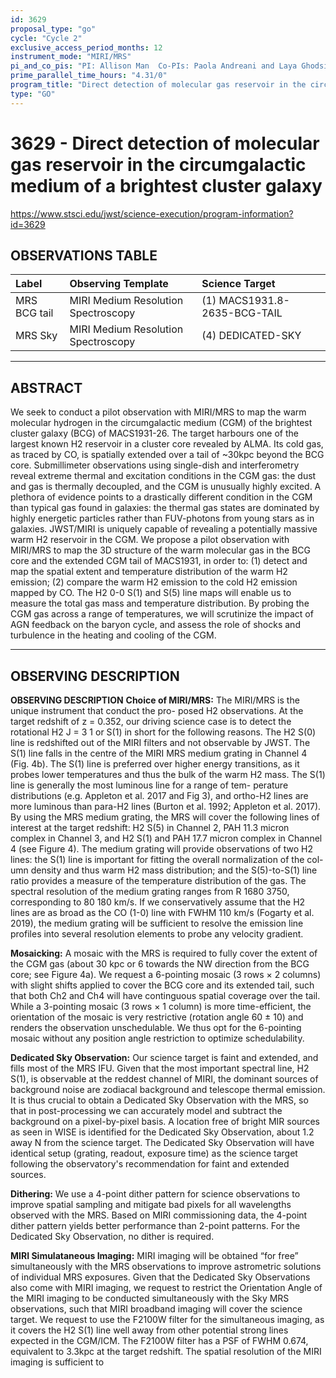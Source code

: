 ```yaml
---
id: 3629
proposal_type: "go"
cycle: "Cycle 2"
exclusive_access_period_months: 12
instrument_mode: "MIRI/MRS"
pi_and_co_pis: "PI: Allison Man  Co-PIs: Paola Andreani and Laya Ghodsi"
prime_parallel_time_hours: "4.31/0"
program_title: "Direct detection of molecular gas reservoir in the circumgalactic medium of a brightest cluster galaxy"
type: "GO"
---
```

# 3629 - Direct detection of molecular gas reservoir in the circumgalactic medium of a brightest cluster galaxy
https://www.stsci.edu/jwst/science-execution/program-information?id=3629
## OBSERVATIONS TABLE
| Label          | Observing Template                 | Science Target                        |
| :------------- | :--------------------------------- | :------------------------------------ |
| MRS BCG tail   | MIRI Medium Resolution Spectroscopy | (1) MACS1931.8-2635-BCG-TAIL          |
| MRS Sky        | MIRI Medium Resolution Spectroscopy | (4) DEDICATED-SKY                     |

---

## ABSTRACT

We seek to conduct a pilot observation with MIRI/MRS to map the warm molecular hydrogen in the circumgalactic medium (CGM) of the brightest cluster galaxy (BCG) of MACS1931-26. The target harbours one of the largest known H2 reservoir in a cluster core revealed by ALMA. Its cold gas, as traced by CO, is spatially extended over a tail of ~30kpc beyond the BCG core. Submillimeter observations using single-dish and interferometry reveal extreme thermal and excitation conditions in the CGM gas: the dust and gas is thermally decoupled, and the CGM is unusually highly excited. A plethora of evidence points to a drastically different condition in the CGM than typical gas found in galaxies: the thermal gas states are dominated by highly energetic particles rather than FUV-photons from young stars as in galaxies. JWST/MIRI is uniquely capable of revealing a potentially massive warm H2 reservoir in the CGM. We propose a pilot observation with MIRI/MRS to map the 3D structure of the warm molecular gas in the BCG core and the extended CGM tail of MACS1931, in order to: (1) detect and map the spatial extent and temperature distribution of the warm H2 emission; (2) compare the warm H2 emission to the cold H2 emission mapped by CO. The H2 0-0 S(1) and S(5) line maps will enable us to measure the total gas mass and temperature distribution. By probing the CGM gas across a range of temperatures, we will scrutinize the impact of AGN feedback on the baryon cycle, and assess the role of shocks and turbulence in the heating and cooling of the CGM.

---

## OBSERVING DESCRIPTION

**OBSERVING DESCRIPTION**
**Choice of MIRI/MRS:**
The MIRI/MRS is the unique instrument that conduct the pro- posed H2 observations. At the target redshift of z = 0.352, our driving science case is to detect the rotational H2 J = 3 1 or S(1) in short for the following reasons. The H2 S(0) line is redshifted out of the MIRI filters and not observable by JWST. The S(1) line falls in the centre of the MIRI MRS medium grating in Channel 4 (Fig. 4b). The S(1) line is preferred over higher energy transitions, as it probes lower temperatures and thus the bulk of the warm H2 mass. The S(1) line is generally the most luminous line for a range of tem- perature distributions (e.g. Appleton et al. 2017 and Fig 3), and ortho-H2 lines are more luminous than para-H2 lines (Burton et al. 1992; Appleton et al. 2017). By using the MRS medium grating, the MRS will cover the following lines of interest at the target redshift: H2 S(5) in Channel 2, PAH 11.3 micron complex in Channel 3, and H2 S(1) and PAH 17.7 micron complex in Channel 4 (see Figure 4). The medium grating will provide observations of two H2 lines: the S(1) line is important for fitting the overall normalization of the col- umn density and thus warm H2 mass distribution; and the S(5)-to-S(1) line ratio provides a measure of the temperature distribution of the gas. The spectral resolution of the medium grating ranges from R 1680 3750, corresponding to 80 180 km/s. If we conservatively assume that the H2 lines are as broad as the CO (1-0) line with FWHM 110 km/s (Fogarty et al. 2019), the medium grating will be sufficient to resolve the emission line profiles into several resolution elements to probe any velocity gradient.

**Mosaicking:**
A mosaic with the MRS is required to fully cover the extent of the CGM gas (about 30 kpc or 6 towards the NW direction from the BCG core; see Figure 4a). We request a 6-pointing mosaic (3 rows × 2 columns) with slight shifts applied to cover the BCG core and its extended tail, such that both Ch2 and Ch4 will have continguous spatial coverage over the tail. While a 3-pointing mosaic (3 rows × 1 column) is more time-efficient, the orientation of the mosaic is very restrictive (rotation angle 60 ± 10) and renders the observation unschedulable. We thus opt for the 6-pointing mosaic without any position angle restriction to optimize schedulability.

**Dedicated Sky Observation:**
Our science target is faint and extended, and fills most of the MRS IFU. Given that the most important spectral line, H2 S(1), is observable at the reddest channel of MIRI, the dominant sources of background noise are zodiacal background and telescope thermal emission. It is thus crucial to obtain a Dedicated Sky Observation with the MRS, so that in post-processing we can accurately model and subtract the background on a pixel-by-pixel basis. A location free of bright MIR sources as seen in WISE is identified for the Dedicated Sky Observation, about 1.2 away N from the science target. The Dedicated Sky Observation will have identical setup (grating, readout, exposure time) as the science target following the observatory's recommendation for faint and extended sources.

**Dithering:**
We use a 4-point dither pattern for science observations to improve spatial sampling and mitigate bad pixels for all wavelengths observed with the MRS. Based on MIRI commissioning data, the 4-point dither pattern yields better performance than 2-point patterns. For the Dedicated Sky Observation, no dither is required.

**MIRI Simulataneous Imaging:**
MIRI imaging will be obtained “for free” simultaneously with the MRS observations to improve astrometric solutions of individual MRS exposures. Given that the Dedicated Sky Observations also come with MIRI imaging, we request to restrict the Orientation Angle of the MIRI imaging to be conducted simultaneously with the Sky MRS observations, such that MIRI broadband imaging will cover the science target. We request to use the F2100W filter for the simultaneous imaging, as it covers the H2 S(1) line well away from other potential strong lines expected in the CGM/ICM. The F2100W filter has a PSF of FWHM 0.674, equivalent to 3.3kpc at the target redshift. The spatial resolution of the MIRI imaging is sufficient to